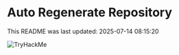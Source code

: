# Auto Regenerate Repository

This README was last updated: 2025-07-14 08:15:20

 ![TryHackMe](https://tryhackme.com/badge/533634)